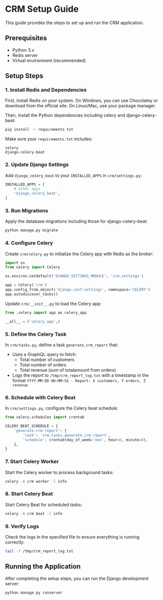 # CRM Setup Guide

This guide provides the steps to set up and run the CRM application.

## Prerequisites

- Python 3.x
- Redis server
- Virtual environment (recommended)

## Setup Steps

### 1. Install Redis and Dependencies

First, install Redis on your system. On Windows, you can use Chocolatey or download from the official site. On Linux/Mac, use your package manager.

Then, install the Python dependencies including celery and django-celery-beat:

```bash
pip install -r requirements.txt
```

Make sure your `requirements.txt` includes:

```
celery
django-celery-beat
```

### 2. Update Django Settings

Add `django_celery_beat` to your `INSTALLED_APPS` in `crm/settings.py`:

```python
INSTALLED_APPS = [
    # other apps
    'django_celery_beat',
]
```

### 3. Run Migrations

Apply the database migrations including those for django-celery-beat:

```bash
python manage.py migrate
```

### 4. Configure Celery

Create `crm/celery.py` to initialize the Celery app with Redis as the broker:

```python
import os
from celery import Celery

os.environ.setdefault('DJANGO_SETTINGS_MODULE', 'crm.settings')

app = Celery('crm')
app.config_from_object('django.conf:settings', namespace='CELERY')
app.autodiscover_tasks()
```

Update `crm/__init__.py` to load the Celery app:

```python
from .celery import app as celery_app

__all__ = ('celery_app',)
```

### 5. Define the Celery Task

In `crm/tasks.py`, define a task `generate_crm_report` that:

- Uses a GraphQL query to fetch:
  - Total number of customers
  - Total number of orders
  - Total revenue (sum of totalamount from orders)
- Logs the report to `/tmp/crm_report_log.txt` with a timestamp in the format `YYYY-MM-DD HH:MM:SS - Report: X customers, Y orders, Z revenue`

### 6. Schedule with Celery Beat

In `crm/settings.py`, configure the Celery beat schedule:

```python
from celery.schedules import crontab

CELERY_BEAT_SCHEDULE = {
    'generate-crm-report': {
        'task': 'crm.tasks.generate_crm_report',
        'schedule': crontab(day_of_week='mon', hour=6, minute=0),
    },
}
```

### 7. Start Celery Worker

Start the Celery worker to process background tasks:

```bash
celery -A crm worker -l info
```

### 8. Start Celery Beat

Start Celery Beat for scheduled tasks:

```bash
celery -A crm beat -l info
```

### 9. Verify Logs

Check the logs in the specified file to ensure everything is running correctly:

```bash
tail -f /tmp/crm_report_log.txt
```

## Running the Application

After completing the setup steps, you can run the Django development server:

```bash
python manage.py runserver
```


